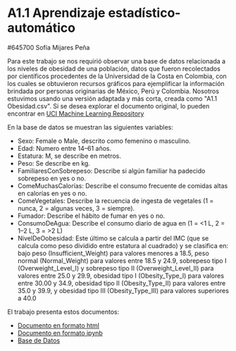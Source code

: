 # A1.1 Aprendizaje estadístico-automático 

#645700 Sofía Mijares Peña

Para este trabajo se nos requirió observar una base de datos relacionada a los niveles de obesidad de una población, datos que fueron recolectados por científicos procedentes de la Universidad de la Costa en Colombia, con los cuales se obtuvieron recursos gráficos para ejemplificar la información brindada por personas originarias de México, Perú y Colombia. Nosotros estuvimos usando una versión adaptada y más corta, creada como "A1.1 Obesidad.csv". Si se desea explorar el documento original, lo pueden encontrar en [UCI Machine Learning Repository](https://archive.ics.uci.edu/dataset/544/estimation+of+obesity+levels+based+on+eating+habits+and+physical+condition)

En la base de datos se muestran las siguientes variables:

* Sexo: Female o Male, descrito como femenino o masculino.
* Edad: Numero entre 14–61 años.
* Estatura: M, se describe en metros.
* Peso: Se describe en kg.
* FamiliaresConSobrepeso: Describe si algún familiar ha padecido sobrepeso en yes o no.
* ComeMuchasCalorías: Describe el consumo frecuente de comidas altas en calorías en yes o no.
* ComeVegetales: Describe la recuencia de ingesta de vegetales (1 = nunca, 2 = algunas veces, 3 = siempre).
* Fumador: Describe el hábito de fumar en yes o no.
* ConsumoDeAgua: Describe el consumo diario de agua en (1 = <1 L, 2 = 1–2 L, 3 = >2 L)
* NivelDeOobesidad: Este último se calcula a partir del IMC (que se calcula como peso dividido entre estatura al cuadrado) y se clasifica en: bajo peso (Insufficient_Weight) para valores menores a 18.5, peso normal (Normal_Weight) para valores entre 18.5 y 24.9, sobrepeso tipo I (Overweight_Level_I) y sobrepeso tipo II (Overweight_Level_II) para valores entre 25.0 y 29.9, obesidad tipo I (Obesity_Type_I) para valores entre 30.00 y 34.9, obesidad tipo II (Obesity_Type_II) para valores entre 35.0 y 39.9, y obesidad tipo III (Obesity_Type_III) para valores superiores a 40.0

El trabajo presenta estos documentos: 

* [Documento en formato html](645700.html)
* [Documento en formato ipynb](645700.ipynb)
* [Base de Datos](Obesidad.csv) 
